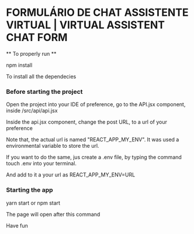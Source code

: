<h1>FORMULÁRIO DE CHAT ASSISTENTE VIRTUAL | VIRTUAL ASSISTENT CHAT FORM</h1>

** To properly run **

npm install

To install all the dependecies

<h3> Before starting the project</h3>

Open the project into your IDE of preference, go to the API.jsx component, inside /src/api/api.jsx

Inside the api.jsx component, change the post URL, to a url of your preference

Note that, the actual url is named "REACT_APP_MY_ENV". It was used a environmental variable to store the url.

If you want to do the same, jus create a .env file, by typing the command touch .env into your terminal.

And add to it a your url as REACT_APP_MY_ENV=URL

<h3> Starting the app </h3>

yarn start or npm start

The page will open after this command

Have fun